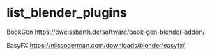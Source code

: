 # list_blender_plugins

BookGen
https://oweissbarth.de/software/book-gen-blender-addon/


EasyFX
https://nilssoderman.com/downloads/blender/easyfx/
